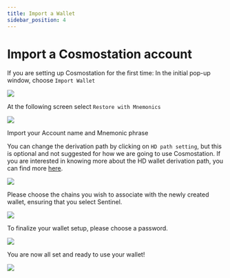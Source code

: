 ```yaml
---
title: Import a Wallet
sidebar_position: 4
---
```


# Import a Cosmostation account

If you are setting up Cosmostation for the first time: In the initial pop-up window, choose `Import Wallet`

![](/img/cosmostation/import-1.png)

At the following screen select `Restore with Mnemonics`

![](/img/cosmostation/import-2.png)

Import your Account name and Mnemonic phrase

You can change the derivation path by clicking on `HD path setting`, but this is optional and not suggested for how we are going to use Cosmostation.
If you are interested in knowing more about the HD wallet derivation path, you can find more [here](https://guide.cosmostation.io/web_wallet_en.html).

![](/img/cosmostation/import-3.png)


Please choose the chains you wish to associate with the newly created wallet, ensuring that you select Sentinel.

![](/img/cosmostation/select-chain.png)

To finalize your wallet setup, please choose a password.

![](/img/cosmostation/create-password.png)

You are now all set and ready to use your wallet!

![](/img/cosmostation/complete.png)